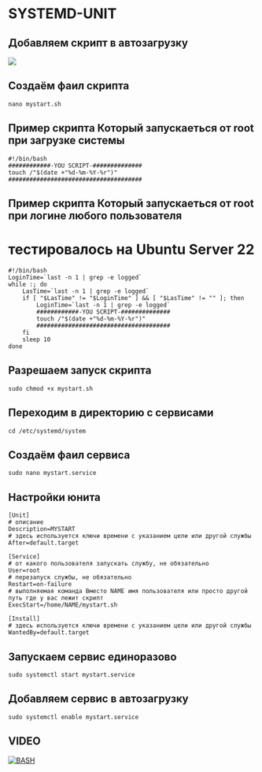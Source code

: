 # SYSTEMD-UNIT
## Добавляем скрипт в автозагрузку
<img src="https://linuxteaching.com/storage/img/images_1/systemd_unit_file_creating_a_service.png">


## Создаём фаил скрипта
```console
nano mystart.sh
```
## Пример скрипта Который запускаеться от root при загрузке системы
```console
#!/bin/bash
############-YOU SCRIPT-##############
touch /"$(date +"%d-%m-%Y-%r")"
######################################
```
## Пример скрипта Который запускаеться от root при логине любого пользователя
# тестировалось на Ubuntu Server 22
```console
#!/bin/bash
LoginTime=`last -n 1 | grep -e logged`
while :; do
    LasTime=`last -n 1 | grep -e logged`
    if [ "$LasTime" != "$LoginTime" ] && [ "$LasTime" != "" ]; then
        LoginTime=`last -n 1 | grep -e logged`
        ############-YOU SCRIPT-##############
        touch /"$(date +"%d-%m-%Y-%r")"
        ######################################
    fi
    sleep 10
done
```
## Разрешаем запуск скрипта
```console
sudo chmod +x mystart.sh
```
## Переходим в директорию с сервисами
```console
cd /etc/systemd/system
```
## Создаём фаил сервиса
```console
sudo nano mystart.service
```

## Настройки юнита
```console
[Unit]
# описание
Description=MYSTART
# здесь используется ключи времени с указанием цели или другой службы
After=default.target

[Service]
# от какого пользователя запускать службу, не обязательно
User=root
# перезапуск службы, не обязательно
Restart=on-failure
# выполняемая команда Вместо NAME имя пользователя или просто другой путь где у вас лежит скрипт
ExecStart=/home/NAME/mystart.sh

[Install]
# здесь используется ключи времени с указанием цели или другой службы
WantedBy=default.target
```
## Запускаем сервис единоразово
```console
sudo systemctl start mystart.service
```
## Добавляем сервис в автозагрузку
```console
sudo systemctl enable mystart.service
```

## VIDEO

[![BASH](https://i9.ytimg.com/vi_webp/SGHjEDVhb38/mqdefault.webp?v=630e0583&sqp=CKCKuJgG&rs=AOn4CLBeyQIoQwe4biL9ihYfbFU2l2RgAg)](https://youtu.be/SGHjEDVhb38)
